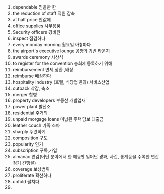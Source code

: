 1. dependable 믿을만 한
2. the reduction of staff  직원 감축
3. at half price 반값에
4. office supplies 사무용품
5. Security officers 경비원
6. inspect 점검하다
7. every monday morning 월요일 아침마다
8. the airport's executive lounge 공항의 귀빈 라운지
9. awards ceremony 시상식
10. to register for the convention 총회에 등록하기 위해 
11. reimbursement 변제,상환 ,배상
12. reimburse 배상하다
13. hospitality industry (호텔, 식당업 등의) 서비스산업
14. cutback 삭감, 축소
15. merger 합병
16. property developers 부동산 개발업자 
17. power plant 발전소
18. residential 주거의 
19. unpaid morgage loans 미납된 주택 담보 대출금
20. leather couch 가죽 소파
21. sharply 뚜렸하게
22. composition 구도
23. popularity 인기
24. subscription 구독,가입
25. almanac 연감(어떤 분야에서 한 해동안 일어난 경과, 사건, 통계등을 수록한 연간 정기 간행물)
26. coverage 보상범위
27. proliferate 확산하다
28. unfold 펼치다
29.  